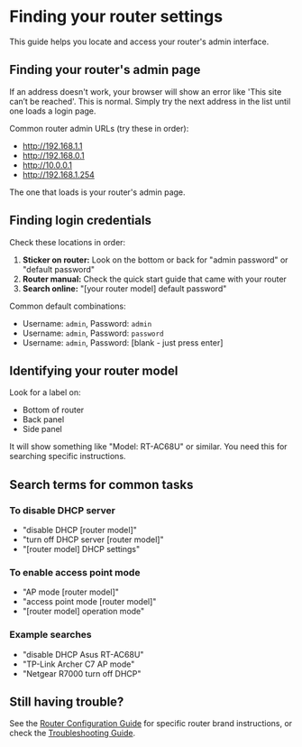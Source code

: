# Finding your router settings

This guide helps you locate and access your router's admin interface.

## Finding your router's admin page

If an address doesn't work, your browser will show an error like 'This site can’t be reached'. This is normal. Simply try the next address in the list until one loads a login page.

Common router admin URLs (try these in order):
- http://192.168.1.1
- http://192.168.0.1
- http://10.0.0.1
- http://192.168.1.254

The one that loads is your router's admin page.

## Finding login credentials

Check these locations in order:

1. **Sticker on router:** Look on the bottom or back for "admin password" or "default password"
2. **Router manual:** Check the quick start guide that came with your router
3. **Search online:** "[your router model] default password"

Common default combinations:
- Username: `admin`, Password: `admin`
- Username: `admin`, Password: `password`
- Username: `admin`, Password: [blank - just press enter]

## Identifying your router model

Look for a label on:
- Bottom of router
- Back panel
- Side panel

It will show something like "Model: RT-AC68U" or similar. You need this for searching specific instructions.

## Search terms for common tasks

### To disable DHCP server
- "disable DHCP [router model]"
- "turn off DHCP server [router model]"
- "[router model] DHCP settings"

### To enable access point mode
- "AP mode [router model]"
- "access point mode [router model]"
- "[router model] operation mode"

### Example searches
- "disable DHCP Asus RT-AC68U"
- "TP-Link Archer C7 AP mode"
- "Netgear R7000 turn off DHCP"

## Still having trouble?

See the [Router Configuration Guide](./router-configuration.md) for specific router brand instructions, or check the [Troubleshooting Guide](./troubleshooting-guide.md).
